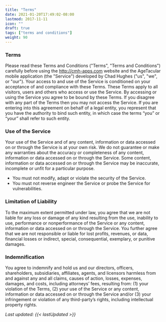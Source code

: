 ```yaml
---
title: "Terms"
date: 2021-01-20T17:49:02-08:00
lastmod: 2017-11-11
icon: ""
draft: true
tags: ["terms and conditions"]
weight: 90
---
```


### Terms
Please read these Terms and Conditions ("Terms", "Terms and Conditions") carefully before using the http://cmh-apps.com website and the AgeTacular mobile application (the "Service") developed by Chad Hughes ("us", "we", or "our"). Your access to and use of the Service is conditioned on your acceptance of and compliance with these Terms. These Terms apply to all visitors, users and others who access or use the Service. By accessing or using the Service you agree to be bound by these Terms. If you disagree with any part of the Terms then you may not access the Service. If you are entering into this agreement on behalf of a legal entity, you represent that you have the authority to bind such entity, in which case the terms “you” or “your” shall refer to such entity.

### Use of the Service
Your use of the Service and of any content, information or data accessed on or through the Service is at your own risk. We do not guarantee or make any warranties about the accuracy or completeness of any content, information or data accessed on or through the Service. Some content, information or data accessed on or through the Service may be inaccurate, incomplete or unfit for a particular purpose.

* You must not modify, adapt or violate the security of the Service.
* You must not reverse engineer the Service or probe the Service for vulnerabilities.

### Limitation of Liability
To the maximum extent permitted under law, you agree that we are not liable for any loss or damage of any kind resulting from the use, inability to use, performance or nonperformance of the Service or any content, information or data accessed on or through the Service. You further agree that we are not responsible or liable for lost profits, revenues, or data, financial losses or indirect, special, consequential, exemplary, or punitive damages.

### Indemnification
You agree to indemnify and hold us and our directors, officers, shareholders, subsidiaries, affiliates, agents, and licensors harmless from and against any and all claims, causes of action, losses, expenses, damages, and costs, including attorneys’ fees, resulting from: (1) your violation of the Terms, (2) your use of the Service or any content, information or data accessed on or through the Service and/or (3) your infringement or violation of any third-party’s rights, including intellectual property rights.

_Last updated: {{< lastUpdated >}}_
